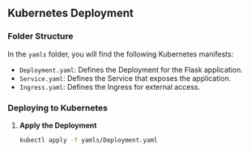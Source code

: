 ## Kubernetes Deployment

### Folder Structure

In the `yamls` folder, you will find the following Kubernetes manifests:

- `Deployment.yaml`: Defines the Deployment for the Flask application.
- `Service.yaml`: Defines the Service that exposes the application.
- `Ingress.yaml`: Defines the Ingress for external access.

### Deploying to Kubernetes

1. **Apply the Deployment**

   ```sh
   kubectl apply -f yamls/Deployment.yaml
